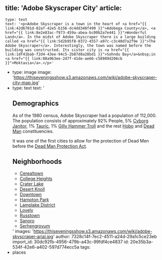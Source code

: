 title: 'Adobe Skyscraper City'
article:
  -
    type: text
    text: '<p>Adobe Skyscraper is a town in the heart of <a href="{{ link:42d6701d-02af-42e5-b156-dc4dd348f499 }}">Adobega County</a>, <a href="{{ link:8e2e83ac-f973-459a-abea-bc00b2a7e441 }}">Wonderful Land</a>. In the midst of Adobe Skyscraper there is a large building called <a href="{{ link:5d2b95f8-0372-4557-a97c-c3c40d7a2f9e }}">The Adobe Skyscraper</a>. Interestingly, the town was named before the building was constructed. Its sister city is <a href="{{ link:1df41bab-f2d4-43ee-94c5-2b87d8a28bd1 }}">Sohndu Bay</a>&nbsp;in <a href="{{ link:08a963ee-2d7f-41de-ae66-c58989d206cb }}">Moktavia</a>.</p>'
  -
    type: image
    image: 'https://thiseveningsshow.s3.amazonaws.com/wiki/adobe-skyscraper-city-map.jpg'
  -
    type: text
    text: '<h2>Demographics</h2><p>As of the 1980 census, Adobe Skyscraper had a population of 112,000. The population consists of approximately 92% People, 5% <a href="{{ link:725cf543-72ec-4cb4-b17f-6770696bfa9c }}">Cyborg Janitor</a>, 1% <a href="{{ link:98009913-e60f-4c8d-86be-61ffcc7184d7 }}">Tauric</a>, 1% <a href="{{ link:eeb4e817-20eb-4048-b527-1ec1cf0d9279 }}">Gilly Hammer Troll</a>&nbsp;and the rest <a href="{{ link:27d626e1-a49e-4a12-8906-5b72fcd655ca }}">Hobo</a>&nbsp;and <a href="{{ link:417210d8-2c39-48eb-b704-5aa2e48ff88b }}">Dead Man</a>&nbsp;constituencies.</p><p>It was one of the first cities to allow for the protection of Dead Men before the <a href="{{ link:e1158a5f-3634-4ca0-92ad-36f52f900d3c }}">Dead Man Protection Act</a>.</p><h2>Neighborhoods</h2><ul><li><a href="{{ link:4ad9ed0b-15e3-4700-bcbd-f63e04e6ab10 }}">Cerealtown</a></li><li><a href="{{ link:0c593470-6170-4ba4-9579-7b3bea2d5ade }}">College Heights</a></li><li><a href="{{ link:5c7bfef2-6e90-4781-8f5b-f8b599f995d3 }}">Crater Lake</a></li><li><a href="{{ link:b6d60932-60d0-40b9-8c62-fd407418c3f9 }}">Desert Knoll</a></li><li><a href="{{ link:b0d27eca-b0bf-4b77-8ee7-cc79cc9a5697 }}">Downtown</a></li><li><a href="{{ link:dde90431-b9ef-498b-b2d8-5d97a1886609 }}">Hampton Park</a></li><li><a href="{{ link:9f3e63fc-e81b-4eb1-8796-1e940d1a2109 }}">Lamplake District</a></li><li><a href="{{ link:65bac99a-7143-41e0-8613-b4df1677e812 }}">Lovely</a></li><li><a href="{{ link:7e570ed1-b193-4f3e-bf14-714cc3ebe554 }}">Russtown</a></li><li><a href="{{ link:59040462-ef12-4409-8f8d-32fff7f0a6b0 }}">Sanoro</a></li><li><a href="{{ link:dafa51a6-23a2-4880-a182-d1ae77962f29 }}">Serhengrovum</a></li></ul>'
images: 'https://thiseveningsshow.s3.amazonaws.com/wiki/adobe-skyscraper-arial.jpg'
author: 7328c14f-7ec2-4511-a24d-29a1c5ce23eb
import_id: 30dc92fb-4956-479b-a43c-99fdf4ce4837
id: 20e35b3a-534f-42e6-a402-597d774ecc5a
tags:
  - places
